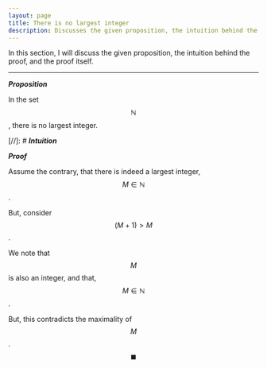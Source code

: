 ```yaml
---
layout: page
title: There is no largest integer
description: Discusses the given proposition, the intuition behind the proof, and the proof itself
---
```


In this section, I will discuss the given proposition, the intuition behind the proof, and the
proof itself.

---

_**Proposition**_

In the set $$\mathbb{N}$$, there is no largest integer.

[//]: # _**Intuition**_

_**Proof**_

Assume the contrary, that there is indeed a largest integer, $$M \in \mathbb{N}$$.

But, consider $$(M + 1) > M$$.

We note that $$M$$ is also an integer, and that, $$M \in \mathbb{N}$$.

But, this contradicts the maximality of $$M$$. $$\blacksquare$$
